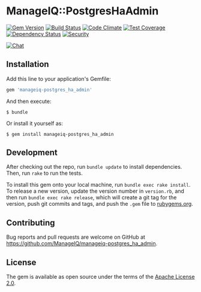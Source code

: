 # ManageIQ::PostgresHaAdmin

[![Gem Version](https://badge.fury.io/rb/manageiq-postgres_ha_admin.svg)](http://badge.fury.io/rb/manageiq-postgres_ha_admin)
[![Build Status](https://travis-ci.org/ManageIQ/manageiq-postgres_ha_admin.svg)](https://travis-ci.org/ManageIQ/manageiq-postgres_ha_admin)
[![Code Climate](https://codeclimate.com/github/ManageIQ/manageiq-postgres_ha_admin.svg)](https://codeclimate.com/github/ManageIQ/manageiq-postgres_ha_admin)
[![Test Coverage](https://codeclimate.com/github/ManageIQ/manageiq-postgres_ha_admin/badges/coverage.svg)](https://codeclimate.com/github/ManageIQ/manageiq-postgres_ha_admin/coverage)
[![Dependency Status](https://gemnasium.com/ManageIQ/manageiq-postgres_ha_admin.svg)](https://gemnasium.com/ManageIQ/manageiq-postgres_ha_admin)
[![Security](https://hakiri.io/github/ManageIQ/manageiq-postgres_ha_admin/master.svg)](https://hakiri.io/github/ManageIQ/manageiq-postgres_ha_admin/master)

[![Chat](https://badges.gitter.im/Join%20Chat.svg)](https://gitter.im/ManageIQ/manageiq-postgres_ha_admin?utm_source=badge&utm_medium=badge&utm_campaign=pr-badge&utm_content=badge)

## Installation

Add this line to your application's Gemfile:

```ruby
gem 'manageiq-postgres_ha_admin'
```

And then execute:

    $ bundle

Or install it yourself as:

    $ gem install manageiq-postgres_ha_admin

## Development

After checking out the repo, run `bundle update` to install dependencies. Then, run `rake` to run the tests.

To install this gem onto your local machine, run `bundle exec rake install`. To release a new version, update the version number in `version.rb`, and then run `bundle exec rake release`, which will create a git tag for the version, push git commits and tags, and push the `.gem` file to [rubygems.org](https://rubygems.org).

## Contributing

Bug reports and pull requests are welcome on GitHub at https://github.com/ManageIQ/manageiq-postgres_ha_admin.


## License

The gem is available as open source under the terms of the [Apache License 2.0](http://www.apache.org/licenses/LICENSE-2.0).
